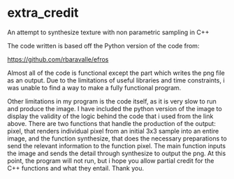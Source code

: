 # extra_credit
An attempt to synthesize texture with non parametric sampling in C++

The code written is based off the Python version of the code from:

https://github.com/rbaravalle/efros

Almost all of the code is functional except the part which writes the png file as an output. Due to the limitations of useful libraries and time constraints, i was unable to find a way to make a fully functional program. 

Other limitations in my program is the code itself, as it is very slow to run and produce the image. I have included the python version of the image to display the validity of the logic behind the code that i used from the link above. There are two functions that handle the production of the output: pixel, that renders individual pixel from an initial 3x3 sample into an entire image, and the function synthesize, that does the necessary preparations to send the relevant information to the function pixel. The main function inputs the image and sends the detail through synthesize to output the png. At this point, the program will not run, but i hope you allow partial credit for the C++ functions and what they entail. Thank you.
